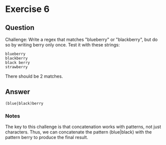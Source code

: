 # Exercise 6

## Question

Challenge: Write a regex that matches "blueberry" or "blackberry", but do so by writing berry only once. Test it with these strings:

```
blueberry
blackberry
black berry
strawberry
```

There should be 2 matches.

## Answer

```
(blue|black)berry
```

### Notes

The key to this challenge is that concatenation works with patterns, not just characters. Thus, we can concatenate the pattern (blue|black) with the pattern berry to produce the final result.
